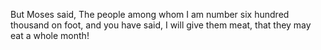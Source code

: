 But Moses said, The people among whom I am number six hundred thousand on foot, and you have said, I will give them meat, that they may eat a whole month!

